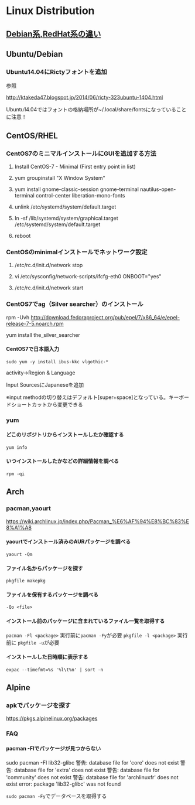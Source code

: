 # Linux Distribution

## [Debian系,RedHat系の違い](Debian系RedHat系の違い.md)


## Ubuntu/Debian

### Ubuntu14.04にRictyフォントを追加

参照

http://ktakeda47.blogspot.jp/2014/06/ricty-323ubuntu-1404.html


Ubuntu14.04ではフォントの格納場所が~/.local/share/fontsになっていることに注意！



## CentOS/RHEL

### CentOS7のミニマルインストールにGUIを追加する方法

1. Install CentOS-7 - Minimal (First entry point in list)

2. yum groupinstall "X Window System"

3. yum install gnome-classic-session gnome-terminal nautilus-open-terminal control-center liberation-mono-fonts

4. unlink /etc/systemd/system/default.target

5. ln -sf /lib/systemd/system/graphical.target /etc/systemd/system/default.target

6. reboot


### CentOSのminimalインストールでネットワーク設定

1. /etc/rc.d/init.d/network stop
1. vi /etc/sysconfig/network-scripts/ifcfg-eth0
ONBOOT="yes"

1. /etc/rc.d/init.d/network start

### CentOS7でag（Silver searcher）のインストール

rpm -Uvh http://download.fedoraproject.org/pub/epel/7/x86_64/e/epel-release-7-5.noarch.rpm

yum install the_silver_searcher


#### CentOS7で日本語入力

`sudo yum -y install ibus-kkc vlgothic-*`


activity->Region & Language


Input SourcesにJapaneseを追加


※input methodの切り替えはデフォルト[super+space]となっている。キーボードショートカットから変更できる

### yum

#### どこのリポジトリからインストールしたか確認する

`yum info`

#### いつインストールしたかなどの詳細情報を調べる

`rpm -qi`


## Arch

### pacman,yaourt

https://wiki.archlinux.jp/index.php/Pacman_%E6%AF%94%E8%BC%83%E8%A1%A8


#### yaourtでインストール済みのAURパッケージを調べる

`yaourt -Qm`

#### ファイル名からパッケージを探す

`pkgfile makepkg`

#### ファイルを保有するパッケージを調べる

`-Qo <file>`

#### インストール前のパッケージに含まれているファイル一覧を取得する

`pacman -Fl <package>` 実行前に`pacman -Fy`が必要
`pkgfile -l <package>` 実行前に `pkgfile -u`が必要


#### インストールした日時順に表示する

`expac --timefmt=%s '%l\t%n' | sort -n`


## Alpine

### apkでパッケージを探す

https://pkgs.alpinelinux.org/packages


### FAQ

#### pacman -Flでパッケージが見つからない

sudo pacman -Fl lib32-glibc
警告: database file for 'core' does not exist
警告: database file for 'extra' does not exist
警告: database file for 'community' does not exist
警告: database file for 'archlinuxfr' does not exist
error: package 'lib32-glibc' was not found

`sudo pacman -Fy`でデータベースを取得する


